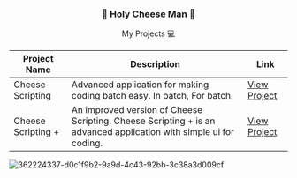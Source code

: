 <div align="center">
    <h3>🧀 Holy Cheese Man 🧀</h3>
    <p>My Projects 💻</p>
    <table>
        <thead>
            <tr>
                <th>Project Name</th>
                <th>Description</th>
                <th>Link</th>
            </tr>
        </thead>
        <tbody>
            <tr>
                <td>Cheese Scripting</td>
                <td>Advanced application for making coding batch easy. In batch, For batch.</td>
                <td><a href="https://github.com/HolyCheeseMan/Cheese-Scripting/blob/Main/README.md">View Project</a></td>
            </tr>
            <tr>
                <td>Cheese Scripting +</td>
                <td>An improved version of Cheese Scripting. Cheese Scripting + is an advanced application with simple ui for coding.</td>
                <td><a href="https://github.com/HolyCheeseMan/CheeseScriptingPLUS/blob/Main/README.md">View Project</a></td>
            </tr>
        </tbody>
    </table>
</div>

![362224337-d0c1f9b2-9a9d-4c43-92bb-3c38a3d009cf](https://github.com/user-attachments/assets/65589bdf-b728-4f64-b0b7-1476ff1d8fa2)

